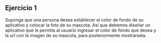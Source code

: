 ## Ejercicio 1

Suponga que una persona desea establecer el color de fondo de su aplicativo y colocar la foto de su mascota. Así que debemos diseñar un aplicativo que le permita al usuario ingresar el color de fondo que desea y la url con la imagen de su mascota, para posteriormente mostrarsela.

